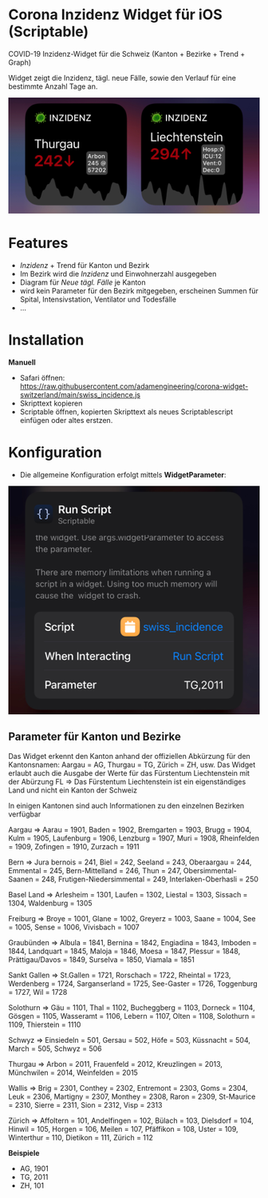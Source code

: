 # Corona Inzidenz Widget für iOS (Scriptable)
COVID-19 Inzidenz-Widget für die Schweiz (Kanton + Bezirke + Trend + Graph)

Widget zeigt die Inzidenz, tägl. neue Fälle, sowie den Verlauf für eine bestimmte Anzahl Tage an.

![IMG_3006](https://github.com/adamengineering/corona-widget-switzerland/blob/main/screenshot.jpg?raw=true)

# Features

* _Inzidenz_ + Trend für Kanton und Bezirk
* Im Bezirk wird die _Inzidenz_ und Einwohnerzahl ausgegeben
* Diagram für _Neue tägl. Fälle_ je Kanton
* wird kein Parameter für den Bezirk mitgegeben, erscheinen Summen für Spital, Intensivstation, Ventilator und Todesfälle
* ...

# Installation

**Manuell**
* Safari öffnen: https://raw.githubusercontent.com/adamengineering/corona-widget-switzerland/main/swiss_incidence.js
* Skripttext kopieren
* Scriptable öffnen, kopierten Skripttext als neues Scriptablescript einfügen oder altes erstzen.

# Konfiguration

* Die allgemeine Konfiguration erfolgt mittels **WidgetParameter**:

![IMG_3006](https://github.com/adamengineering/corona-widget-switzerland/blob/main/widgetparameter.jpg?raw=true)

## Parameter für Kanton und Bezirke

Das Widget erkennt den Kanton anhand der offiziellen Abkürzung für den Kantonsnamen: Aargau = AG, Thurgau = TG, Zürich = ZH, usw.
Das Widget erlaubt auch die Ausgabe der Werte für das Fürstentum Liechtenstein mit der Abürzung FL
=> Das Fürstentum Liechtenstein ist ein eigenständiges Land und nicht ein Kanton der Schweiz

In einigen Kantonen sind auch Informationen zu den einzelnen Bezirken verfügbar

Aargau =>
Aarau = 1901, Baden = 1902, Bremgarten = 1903, Brugg = 1904, Kulm = 1905, Laufenburg = 1906, Lenzburg = 1907, Muri = 1908, Rheinfelden = 1909, Zofingen = 1910, Zurzach = 1911

Bern =>
Jura bernois = 241, Biel = 242, Seeland = 243, Oberaargau = 244, Emmental = 245, Bern-Mittelland = 246, Thun = 247, Obersimmental-Saanen = 248, Frutigen-Niedersimmental = 249, Interlaken-Oberhasli = 250

Basel Land =>
Arlesheim = 1301, Laufen = 1302, Liestal = 1303, Sissach = 1304, Waldenburg = 1305

Freiburg =>
Broye = 1001, Glane = 1002, Greyerz = 1003, Saane = 1004, See = 1005, Sense = 1006, Vivisbach = 1007

Graubünden =>
Albula = 1841, Bernina = 1842, Engiadina = 1843, Imboden = 1844, Landquart = 1845, Maloja = 1846, Moesa = 1847, Plessur = 1848, Prättigau/Davos = 1849, Surselva = 1850, Viamala = 1851

Sankt Gallen =>
St.Gallen = 1721, Rorschach = 1722, Rheintal = 1723, Werdenberg = 1724, Sarganserland = 1725, See-Gaster = 1726, Toggenburg = 1727, Wil = 1728

Solothurn =>
Gäu = 1101, Thal = 1102, Bucheggberg = 1103, Dorneck = 1104, Gösgen = 1105, Wasseramt = 1106, Lebern = 1107, Olten = 1108, Solothurn = 1109, Thierstein = 1110

Schwyz =>
Einsiedeln = 501, Gersau = 502, Höfe = 503, Küssnacht = 504, March = 505, Schwyz = 506

Thurgau =>
Arbon = 2011, Frauenfeld = 2012, Kreuzlingen = 2013, Münchwilen = 2014, Weinfelden = 2015

Wallis =>
Brig = 2301, Conthey = 2302, Entremont = 2303, Goms = 2304, Leuk = 2306, Martigny = 2307, Monthey = 2308, Raron = 2309, St-Maurice = 2310, Sierre = 2311, Sion = 2312, Visp = 2313

Zürich =>
Affoltern = 101, Andelfingen = 102, Bülach = 103, Dielsdorf = 104, Hinwil = 105, Horgen = 106, Meilen = 107, Pfäffikon = 108, Uster = 109, Winterthur = 110, Dietikon = 111, Zürich = 112

**Beispiele**

* AG, 1901
* TG, 2011
* ZH, 101 
